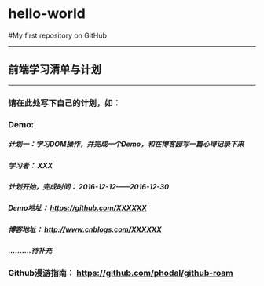 # hello-world
#My first repository on GitHub
***
## 前端学习清单与计划 ##
***
### 请在此处写下自己的计划，如： 
### Demo:
##### 计划一：学习DOM操作，并完成一个Demo，和在博客园写一篇心得记录下来
##### 学习者： XXX
##### 计划开始，完成时间： 2016-12-12——2016-12-30
##### Demo地址： https://github.com/XXXXXX
##### 博客地址：   http://www.cnblogs.com/XXXXXX
##### ..........待补充

### Github漫游指南： https://github.com/phodal/github-roam
